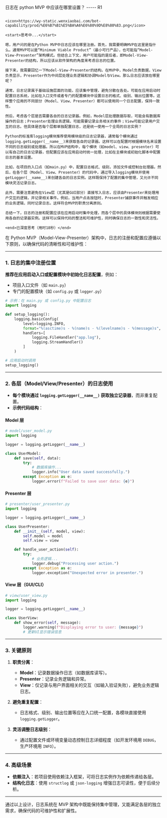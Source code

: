 日志在 python MVP 中应该在哪里设置？
----- R1

```ys_think

<icon>https://wy-static.wenxiaobai.com/bot-capability/prod/%E6%B7%B1%E5%BA%A6%E6%80%9D%E8%80%83.png</icon>

<start>思考中...</start>

嗯，用户问的是在Python MVP中日志应该在哪里注册。首先，我需要明确MVP在这里是指什么。通常MVP可以是“Minimum Viable Product”（最小可行产品），也可能指“Model-View-Presenter”架构模式。但结合上下文，用户可能指的是后者，即Model-View-Presenter的结构，所以应该从软件架构的角度来考虑日志的位置。

接下来，我需要回忆一下Model-View-Presenter的结构。在MVP中，Model负责数据，View负责显示，Presenter作为中间层处理业务逻辑和协调Model与View。那么日志应该放在哪里呢？

通常，日志记录属于基础设施层面的功能，应该集中管理，避免分散在各处。可能在应用启动时配置日志系统，比如在入口文件或者专门的配置模块中设置日志的格式、级别、输出位置等。这样整个应用的不同部分（Model、View、Presenter）都可以使用同一个日志配置，保持一致性。

然后，考虑各个层是否需要各自的日志记录器。例如，Model层处理数据存取，可能会有数据库操作的日志；Presenter处理业务逻辑，可能需要记录业务相关的事件；View可能记录用户交互的日志。但具体是否每个层都单独配置日志，还是统一使用一个全局的日志实例？

Python的标准库logging模块推荐使用模块级的日志记录器，通常每个模块通过logging.getLogger(__name__)来获取各自的记录器。这样可以在配置时根据模块名来设置不同的日志级别或处理器。所以在MVP结构中，每个模块（如model、view、presenter）可以有自己的日志记录器，但配置应该在应用启动时统一处理，比如在主模块或初始化脚本中配置日志的基本设置。

比如，在项目的入口点（如main.py）中，配置日志格式、级别，添加文件或控制台处理器。然后，在各个层（Model、View、Presenter）的代码中，通过导入logging模块并使用getLogger(__name__)来创建各自的日志实例。这样既保持了配置的集中管理，又允许不同模块灵活记录日志。

此外，需要注意避免在View层（尤其是GUI部分）直接写入日志，应该由Presenter来处理用户交互的逻辑，并记录相关事件。例如，当用户点击按钮时，Presenter捕获事件并触发相应的业务逻辑，同时记录日志。这样符合MVP的职责分离原则。

总结一下，日志的注册和配置应该在应用启动时集中处理，而各个层中的具体模块则根据需要使用各自的记录器实例。这样可以保持代码的整洁和可维护性，同时确保日志的一致性和灵活性。

<end>已深度思考（用时18秒）</end>

```

在 Python MVP（Model-View-Presenter）架构中，日志的注册和配置应遵循以下原则，以确保代码的清晰性和可维护性：

---

### **1. 日志的集中注册位置**

**推荐在应用启动入口或配置模块中初始化日志配置**，例如：

- 项目入口文件（如 `main.py`）
- 专门的配置模块（如 `config.py` 或 `logger.py`）

```python
# 示例：在 main.py 或 config.py 中配置日志
import logging

def setup_logging():
    logging.basicConfig(
        level=logging.INFO,
        format="%(asctime)s - %(name)s - %(levelname)s - %(message)s",
        handlers=[
            logging.FileHandler("app.log"),
            logging.StreamHandler()
        ]
    )

# 应用启动时调用
setup_logging()
```

---

### **2. 各层（Model/View/Presenter）的日志使用**

- **每个模块通过 `logging.getLogger(__name__)` 获取独立记录器**，而非重复配置。
- **示例代码结构**：

#### **Model 层**

```python
# model/user_model.py
import logging

logger = logging.getLogger(__name__)

class UserModel:
    def save(self, data):
        try:
            # 数据库操作...
            logger.info("User data saved successfully.")
        except Exception as e:
            logger.error(f"Failed to save user data: {e}")
```

#### **Presenter 层**

```python
# presenter/user_presenter.py
import logging

logger = logging.getLogger(__name__)

class UserPresenter:
    def __init__(self, model, view):
        self.model = model
        self.view = view

    def handle_user_action(self):
        try:
            # 业务逻辑...
            logger.debug("Processing user action.")
        except Exception as e:
            logger.exception("Unexpected error in presenter.")
```

#### **View 层（GUI/CLI）**

```python
# view/user_view.py
import logging

logger = logging.getLogger(__name__)

class UserView:
    def show_error(self, message):
        logger.warning(f"Displaying error to user: {message}")
        # 更新UI显示错误信息
```

---

### **3. 关键原则**

1. **职责分离**：

   - **Model**：记录数据操作日志（如数据库读写）。
   - **Presenter**：记录业务逻辑和异常。
   - **View**：仅记录与用户界面相关的交互（如输入验证失败），避免业务逻辑日志。

2. **避免重复配置**：

   - 日志格式、级别、输出位置等应在入口统一配置，各模块直接使用 `logging.getLogger`。

3. **灵活调整日志级别**：
   - 通过配置文件或环境变量动态控制日志详细程度（如开发环境用 `DEBUG`，生产环境用 `INFO`）。

---

### **4. 高级场景**

- **依赖注入**：若项目使用依赖注入框架，可将日志实例作为依赖传递给各层。
- **结构化日志**：使用 `structlog` 或 `json-logging` 增强日志可读性，便于后续分析。

---

通过以上设计，日志系统在 MVP 架构中既能保持集中管理，又能满足各层的独立需求，确保代码的可维护性和扩展性。
